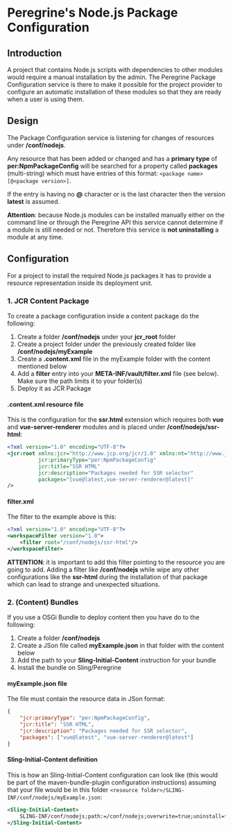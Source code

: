 # Peregrine's Node.js Package Configuration

## Introduction

A project that contains Node.js scripts with dependencies to other modules would require
a manual installation by the admin. The Peregrine Package Configuration service is there
to make it possible for the project provider to configure an automatic installation of these
modules so that they are ready when a user is using them.

## Design

The Package Configuration service is listening for changes of resources under **/conf/nodejs**.

Any resource that has been added or changed and has a **primary type** of **per:NpmPackageConfig** will be
searched for a property called **packages** (multi-string) which must have entries of this format:
`<package name>[@<package version>]`.

If the entry is having no **@** character or is the last character then the version **latest** is assumed.

**Attention**: because Node.js modules can be installed manually either on the command line
or through the Peregrine API this service cannot determine if a module is still needed or not.
Therefore this service is **not uninstalling** a module at any time.

## Configuration

For a project to install the required Node.js packages it has to provide a resource representation
inside its deployment unit.

### 1. JCR Content Package

To create a package configuration inside a content package do the following:

1. Create a folder **/conf/nodejs** under your **jcr_root** folder
1. Create a project folder under the previously created folder like **/conf/nodejs/myExample**
1. Create a **.content.xml** file in the myExample folder with the content mentioned below
1. Add a **filter** entry into your **META-INF/vault/filter.xml** file (see below). Make sure the path limits it to your folder(s)
1. Deploy it as JCR Package

#### .content.xml resource file

This is the configuration for the **ssr.html** extension which requires both **vue** and
**vue-server-renderer** modules and is placed under **/conf/nodejs/ssr-html**:

```xml
<?xml version="1.0" encoding="UTF-8"?>
<jcr:root xmlns:jcr="http://www.jcp.org/jcr/1.0" xmlns:nt="http://www.jcp.org/jcr/nt/1.0"
          jcr:primaryType="per:NpmPackageConfig"
          jcr:title="SSR HTML"
          jcr:description="Packages needed for SSR selector"
          packages="[vue@latest,vue-server-renderer@latest]"
/>
```

#### filter.xml

The filter to the example above is this:

```xml
<?xml version="1.0" encoding="UTF-8"?>
<workspaceFilter version="1.0">
    <filter root="/conf/nodejs/ssr-html"/>
</workspaceFilter>
```

**ATTENTION**: it is important to add this filter pointing to the resource
you are going to add. Adding a filter like **/conf/nodejs** while wipe any
other configurations like the **ssr-html** during the installation of that
package which can lead to strange and unexpected situations.

### 2. (Content) Bundles

If you use a OSGi Bundle to deploy content then you have do to the following:

1. Create a folder **/conf/nodejs**
1. Create a JSon file called **myExample.json** in that folder with the content below
1. Add the path to your **Sling-Initial-Content** instruction for your bundle
1. Install the bundle on Sling/Peregrine

#### myExample.json file

The file must contain the resource data in JSon format:

```json
{
	"jcr:primaryType": "per:NpmPackageConfig",
	"jcr:title": "SSR HTML",
	"jcr:description": "Packages needed for SSR selector",
	"packages": ["vue@latest", "vue-server-renderer@latest"]
}
```

#### Sling-Initial-Content definition

This is how an Sling-Initial-Content configuration can look like (this would be
part of the maven-bundle-plugin configuration instructions) assuming that your
file would be in this folder `<resource folder>/SLING-INF/conf/nodejs/myExample.json`:

```xml
<Sling-Initial-Content>
    SLING-INF/conf/nodejs;path:=/conf/nodejs;overwrite=true;uninstall=false
</Sling-Initial-Content>

```
